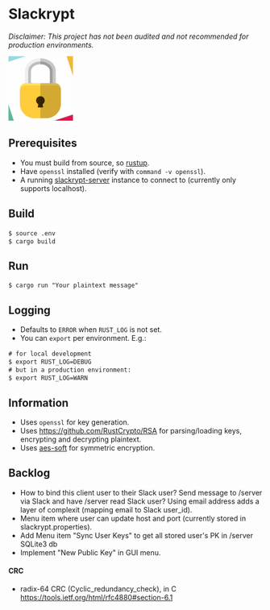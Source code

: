 # Slackrypt

_Disclaimer: This project has not been audited and not recommended for production environments._

<img src="https://github.com/jeffrade/slackrypt/blob/master/slackrypt.jpg" alt="logo" width="128" height="128">

## Prerequisites
 - You must build from source, so [rustup](https://rustup.rs/).
 - Have `openssl` installed (verify with `command -v openssl`).
 - A running [slackrypt-server](https://github.com/jeffrade/slackrypt/tree/master/server) instance to connect to (currently only supports localhost).

## Build
```
$ source .env
$ cargo build
```

## Run
```
$ cargo run "Your plaintext message"
```

## Logging
 - Defaults to `ERROR` when `RUST_LOG` is not set.
 - You can `export` per environment. E.g.:
```
# for local development
$ export RUST_LOG=DEBUG
# but in a production environment:
$ export RUST_LOG=WARN
```

## Information
 - Uses `openssl` for key generation.
 - Uses https://github.com/RustCrypto/RSA for parsing/loading keys, encrypting and decrypting plaintext.
 - Uses [aes-soft](https://github.com/RustCrypto/block-ciphers/#supported-algorithms) for symmetric encryption.

## Backlog
 - How to bind this client user to their Slack user? Send message to /server via Slack and have /server read Slack user? Using email address adds a layer of complexit (mapping email to Slack user_id). 
 - Menu item where user can update host and port (currently stored in slackrypt.properties).
 - Add Menu item "Sync User Keys" to get all stored user's PK in /server SQLite3 db
 - Implement "New Public Key" in GUI menu.
#### CRC
 - radix-64 CRC (Cyclic_redundancy_check), in C https://tools.ietf.org/html/rfc4880#section-6.1
